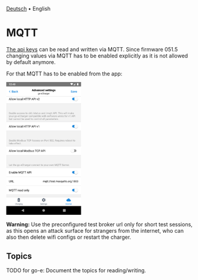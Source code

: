 [Deutsch](mqtt-de.md) &bull; English

# MQTT

[The api keys](apikeys-en.md) can be read and written via MQTT. Since firmware 051.5 changing values via MQTT has to be enabled explicitly as it is not allowed by default anymore.

For that MQTT has to be enabled from the app:

<img src="screenshots/mqtt-app-enable.png?raw=true" width="200" />

**Warning:** Use the preconfigured test broker url only for short test sessions, as this opens an attack surface for strangers from the internet, who can also then delete wifi configs or restart the charger.

## Topics

TODO for go-e: Document the topics for reading/writing.
